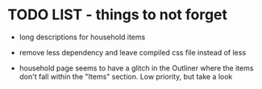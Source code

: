TODO LIST - things to not forget
================================

* long descriptions for household items

* remove less dependency and leave compiled css file instead of less

* household page seems to have a glitch in the Outliner where the items don't
  fall within the "Items" section.  Low priority, but take a look
